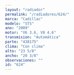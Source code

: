```yaml
---
layout: "radiador"
permalink: "/radiadores/624/"
marca: "Cadillac"
modelo: "STS"
ano: "2009"
motor: "V6 3.6, V8 4.6"
transmision: "Automática"
parte: "438175"
clima: "Con clima"
alto: "23 5/8"
ancho: "20 3/8"
observaciones: ""
id: "624"
---
```


